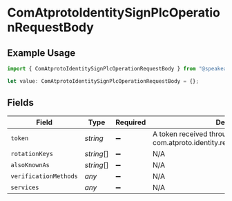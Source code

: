 # ComAtprotoIdentitySignPlcOperationRequestBody

## Example Usage

```typescript
import { ComAtprotoIdentitySignPlcOperationRequestBody } from "@speakeasy-api/bluesky/models/operations";

let value: ComAtprotoIdentitySignPlcOperationRequestBody = {};
```

## Fields

| Field                                                                      | Type                                                                       | Required                                                                   | Description                                                                |
| -------------------------------------------------------------------------- | -------------------------------------------------------------------------- | -------------------------------------------------------------------------- | -------------------------------------------------------------------------- |
| `token`                                                                    | *string*                                                                   | :heavy_minus_sign:                                                         | A token received through com.atproto.identity.requestPlcOperationSignature |
| `rotationKeys`                                                             | *string*[]                                                                 | :heavy_minus_sign:                                                         | N/A                                                                        |
| `alsoKnownAs`                                                              | *string*[]                                                                 | :heavy_minus_sign:                                                         | N/A                                                                        |
| `verificationMethods`                                                      | *any*                                                                      | :heavy_minus_sign:                                                         | N/A                                                                        |
| `services`                                                                 | *any*                                                                      | :heavy_minus_sign:                                                         | N/A                                                                        |